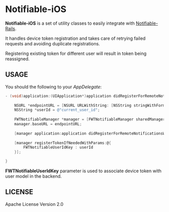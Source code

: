 # Notifiable-iOS

<b>Notifiable-iOS</b> is a set of utility classes to easily integrate with
<a href="https://github.com/FutureWorkshops/Notifiable-Rails">Notifiable-Rails</a>.

It handles device token registration and takes care of retrying failed requests and avoiding duplicate registrations.

Registering existing token for different user will result in token being reassigned.

## USAGE

You should the following to your <i>AppDelegate</i>:

```objectivec
- (void)application:(UIApplication*)application didRegisterForRemoteNotificationsWithDeviceToken:(NSData*)deviceToken {
	
    NSURL *endpointURL = [NSURL URLWithString: [NSString stringWithFormat:@"http://HOST/device_tokens"]];
    NSString *userId = @"current_user_id";
    
    FWTNotifiableManager *manager = [FWTNotifiableManager sharedManager];
    manager.baseURL = endpointURL;
    
    [manager application:application didRegisterForRemoteNotificationsWithDeviceToken:deviceToken];
    
	[manager registerTokenIfNeededWithParams:@{
        FWTNotifiableUserIdKey : userId
    }];

}
```
<b>FWTNotifiableUserIdKey</b> parameter is used to associate device token with user model in the backend.


## LICENSE

Apache License Version 2.0